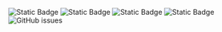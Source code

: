 ![Static Badge](https://img.shields.io/badge/blacklists-60-000000) ![Static Badge](https://img.shields.io/badge/blacklisted-2952029-cc0000) ![Static Badge](https://img.shields.io/badge/whitelisted-2242-00CC00) ![Static Badge](https://img.shields.io/badge/streaming_blacklist-28106-000000) ![GitHub issues](https://img.shields.io/github/issues/fabriziosalmi/blacklists)
